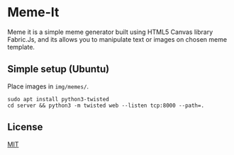 # Meme-It
Meme it is a simple meme generator built using HTML5 Canvas library Fabric.Js, and its allows you to manipulate text or images on chosen meme template.

## Simple setup (Ubuntu)
Place images in `img/memes/`.
```
sudo apt install python3-twisted
cd server && python3 -m twisted web --listen tcp:8000 --path=.
```
## License
[MIT](https://github.com/Abd3lwahab/Meme-It/blob/master/LICENSE)

